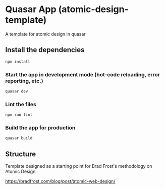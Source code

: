 # Quasar App (atomic-design-template)

A template for atomic design in quasar

## Install the dependencies
```bash
npm install
```

### Start the app in development mode (hot-code reloading, error reporting, etc.)
```bash
quasar dev
```

### Lint the files
```bash
npm run lint
```

### Build the app for production
```bash
quasar build
```

## Structure

Template designed as a starting point for Brad Frost's methodology on Atomic Design

https://bradfrost.com/blog/post/atomic-web-design/
